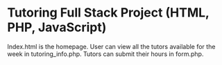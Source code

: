 # Tutoring Full Stack Project (HTML, PHP, JavaScript)
Index.html is the homepage.
User can view all the tutors available for the week in tutoring_info.php.
Tutors can submit their hours in form.php.
